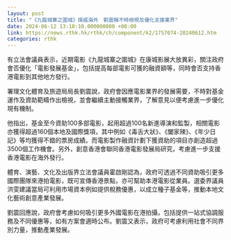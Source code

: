 ```yaml
---
layout: post
title: "《九龍城寨之圍城》揚威海外　劉震稱不時檢視及優化支援業界"
date: 2024-06-12 13:10:10.000000000 +08:00
link: https://news.rthk.hk/rthk/ch/component/k2/1757074-20240612.htm
categories: rthk
---
```


有立法會議員表示，近期電影《九龍城寨之圍城》在康城影展大放異彩，關注政府會否優化「電影發展基金」，包括提高每部電影可獲的融資額等，同時會否支持香港電影到其他地方發行。

署理文化體育及旅遊局局長劉震說，政府會因應電影業界的發展需要，不時對基金運作及資助範疇作出檢視，並會繼續主動接觸業界，了解意見以便考慮進一步優化現有機制。

他指出，基金至今資助100多部電影，起用超過100名新進導演和監製，相關電影亦獲得超過160個本地及國際獎項，其中例如《毒舌大狀》、《闔家辣》、《年少日記》等均獲得不錯的票房成績。而電影製作融資計劃下獲資助的項目亦創造超過3500個工作機會。另外，創意香港會聯同香港電影發展局研究，考慮進一步支援香港電影在海外發行。

體育、演藝、文化及出版界立法會議員霍啟剛認為，政府可透過不同資助吸引更多國際團隊來港拍電影，既可宣傳香港景點，亦可幫助本港電影從業員。選委界議員洪雯建議當局可利用市場資本例如提供稅務優惠，以成立種子基金等，推動本地文化藝術創意產業發展。

劉震回應說，政府會考慮如何吸引更多外國電影在港拍攝，包括提供一站式協調服務及不同優惠等，如有方案會適時公布。劉震又表示，政府可考慮利用社會不同界別力量，推動產業發展。
